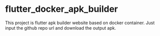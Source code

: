 # flutter_docker_apk_builder
This project is flutter apk builder website based on docker container. Just input the github repo url and download the output apk.

